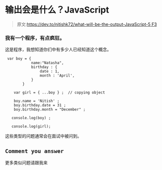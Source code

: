 # 输出会是什么？JavaScript

> 原文:[https://dev.to/nitishk72/what-will-be-the-output-JavaScript-5 F3](https://dev.to/nitishk72/what-will-be-the-output--javascript-5f3)

### 我有一个程序，有点疯狂。

这是程序，我想知道你们中有多少人已经知道这个概念。

```
 var boy = {
            name:"Natasha",
            birthday : {
                date : 1,
                month : 'April',                    
            }   
        }

    var girl = { ...boy } ;  // copying object

    boy.name = 'Nitish' ;  
    boy.birthday.date = 31 ;
    boy.birthday.month = "December" ;

   console.log(boy) ;

   console.log(girl); 
```

这些类型的问题通常会在面试中被问到。

## [](#-raw-comment-you-answer-endraw-)`Comment you answer`

更多类似问题请跟我来